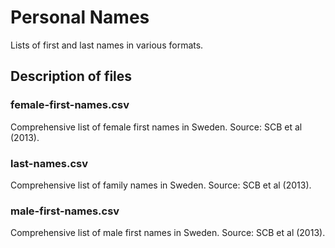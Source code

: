 Personal Names
==============

Lists of first and last names in various formats.


## Description of files

### female-first-names.csv

Comprehensive list of female first names in Sweden. Source: SCB et al (2013).


### last-names.csv

Comprehensive list of family names in Sweden. Source: SCB et al (2013).


### male-first-names.csv

Comprehensive list of male first names in Sweden. Source: SCB et al (2013).
